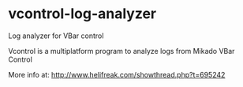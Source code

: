 # vcontrol-log-analyzer
Log analyzer for VBar control

Vcontrol is a multiplatform program to analyze logs from Mikado VBar Control

More info at: http://www.helifreak.com/showthread.php?t=695242
